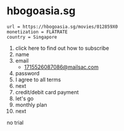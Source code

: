 # hbogoasia.sg

~~~
url = https://hbogoasia.sg/movies/012859X0
monetization = FLATRATE
country = Singapore
~~~

1. click here to find out how to subscribe
2. name
3. email
   - 1715526087086@mailsac.com
4. password
5. I agree to all terms
6. next
7. credit/debit card payment
8. let's go
9. monthly plan
10. next

no trial
